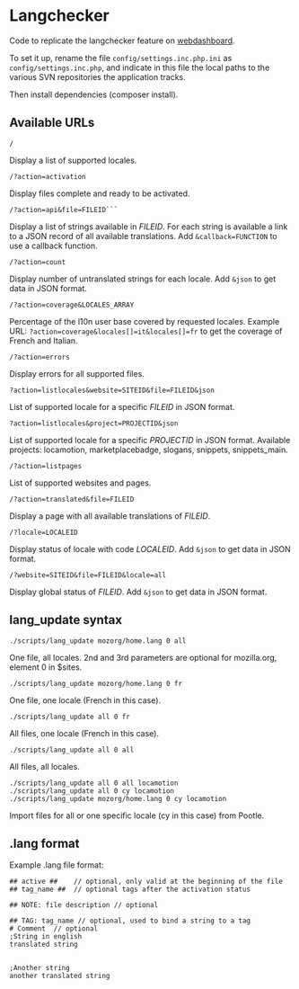 Langchecker
===========

Code to replicate the langchecker feature on [webdashboard](https://github.com/pascalchevrel/webdashboard).

To set it up, rename the file ```config/settings.inc.php.ini``` as ```config/settings.inc.php```, and indicate in this file the local paths to the various SVN repositories the application tracks.

Then install dependencies (composer install).

## Available URLs

```
/
```
Display a list of supported locales.

```
/?action=activation
```
Display files complete and ready to be activated.

```
/?action=api&file=FILEID```
```
Display a list of strings available in *FILEID*. For each string is available a link to a JSON record of all available translations. Add ```&callback=FUNCTION``` to use a callback function.

```
/?action=count
```
Display number of untranslated strings for each locale. Add ```&json``` to get data in JSON format.

```
/?action=coverage&LOCALES_ARRAY
```
Percentage of the l10n user base covered by requested locales. Example URL: ```?action=coverage&locales[]=it&locales[]=fr``` to get the coverage of French and Italian.

```
/?action=errors
```
Display errors for all supported files.

```
?action=listlocales&website=SITEID&file=FILEID&json
```
List of supported locale for a specific *FILEID* in JSON format.

```
?action=listlocales&project=PROJECTID&json
```
List of supported locale for a specific *PROJECTID* in JSON format. Available projects: locamotion, marketplacebadge, slogans, snippets, snippets_main.

```
/?action=listpages
```
List of supported websites and pages.

```
/?action=translated&file=FILEID
```
Display a page with all available translations of *FILEID*.

```
/?locale=LOCALEID
```
Display status of locale with code *LOCALEID*. Add ```&json``` to get data in JSON format.

```
/?website=SITEID&file=FILEID&locale=all
```
Display global status of *FILEID*. Add ```&json``` to get data in JSON format.

## lang_update syntax

```
./scripts/lang_update mozorg/home.lang 0 all
```
One file, all locales. 2nd and 3rd parameters are optional for mozilla.org, element 0 in $sites.

```
./scripts/lang_update mozorg/home.lang 0 fr
```
One file, one locale (French in this case).

```
./scripts/lang_update all 0 fr
```
All files, one locale (French in this case).

```
./scripts/lang_update all 0 all
```
All files, all locales.

```
./scripts/lang_update all 0 all locamotion
./scripts/lang_update all 0 cy locamotion
./scripts/lang_update mozorg/home.lang 0 cy locamotion
```
Import files for all or one specific locale (cy in this case) from Pootle.

## .lang format

Example .lang file format:

```
## active ##    // optional, only valid at the beginning of the file
## tag_name ##  // optional tags after the activation status

## NOTE: file description // optional

## TAG: tag_name // optional, used to bind a string to a tag
# Comment  // optional
;String in english
translated string


;Another string
another translated string


```